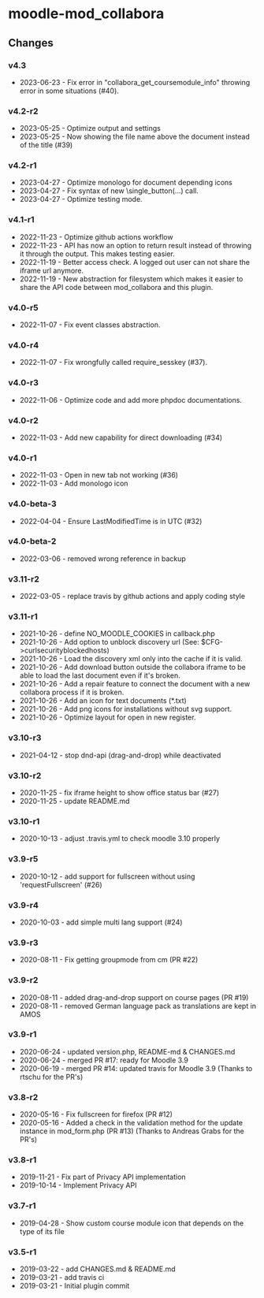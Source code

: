 moodle-mod_collabora
====================

Changes
-------

### v4.3

* 2023-06-23 -  Fix error in "collabora_get_coursemodule_info" throwing error in some situations (#40).

### v4.2-r2

* 2023-05-25 -  Optimize output and settings
* 2023-05-25 -  Now showing the file name above the document instead of the title (#39)

### v4.2-r1

* 2023-04-27 -  Optimize monologo for document depending icons
* 2023-04-27 -  Fix syntax of new \single_button(...) call.
* 2023-04-27 -  Optimize testing mode.

### v4.1-r1

* 2022-11-23 -  Optimize github actions workflow
* 2022-11-23 -  API has now an option to return result instead of throwing it through the output. This makes testing easier.
* 2022-11-19 -  Better access check. A logged out user can not share the iframe url anymore.
* 2022-11-19 -  New abstraction for filesystem which makes it easier to share the API code between mod_collabora and this plugin.

### v4.0-r5

* 2022-11-07 -  Fix event classes abstraction.

### v4.0-r4

* 2022-11-07 -  Fix wrongfully called require_sesskey (#37).

### v4.0-r3

* 2022-11-06 -  Optimize code and add more phpdoc documentations.

### v4.0-r2

* 2022-11-03 -  Add new capability for direct downloading (#34)

### v4.0-r1

* 2022-11-03 -  Open in new tab not working (#36)
* 2022-11-03 -  Add monologo icon

### v4.0-beta-3

* 2022-04-04 -  Ensure LastModifiedTime is in UTC (#32)

### v4.0-beta-2

* 2022-03-06 - removed wrong reference in backup

### v3.11-r2

* 2022-03-05 - replace travis by github actions and apply coding style

### v3.11-r1

* 2021-10-26 - define NO_MOODLE_COOKIES in callback.php
* 2021-10-26 - Add option to unblock discovery url (See: $CFG->curlsecurityblockedhosts)
* 2021-10-26 - Load the discovery xml only into the cache if it is valid.
* 2021-10-26 - Add download button outside the collabora iframe to be able to load the last document even if it's broken.
* 2021-10-26 - Add a repair feature to connect the document with a new collabora process if it is broken.
* 2021-10-26 - Add an icon for text documents (*.txt)
* 2021-10-26 - Add png icons for installations without svg support.
* 2021-10-26 - Optimize layout for open in new register.

### v3.10-r3

* 2021-04-12 - stop dnd-api (drag-and-drop) while deactivated

### v3.10-r2

* 2020-11-25 - fix iframe height to show office status bar (#27)
* 2020-11-25 - update README.md

### v3.10-r1

* 2020-10-13 - adjust .travis.yml to check moodle 3.10 properly

### v3.9-r5

* 2020-10-12 - add support for fullscreen without using 'requestFullscreen' (#26)

### v3.9-r4

* 2020-10-03 - add simple multi lang support (#24)

### v3.9-r3

* 2020-08-11 - Fix getting groupmode from cm (PR #22)

### v3.9-r2

* 2020-08-11 - added drag-and-drop support on course pages (PR #19)
* 2020-08-11 - removed German language pack as translations are kept in AMOS

### v3.9-r1

* 2020-06-24 - updated version.php, README-md & CHANGES.md
* 2020-06-24 - merged PR #17: ready for Moodle 3.9
* 2020-06-19 - merged PR #14: updated travis for Moodle 3.9 (Thanks to rtschu for the PR's)

### v3.8-r2

* 2020-05-16 - Fix fullscreen for firefox (PR #12)
* 2020-05-16 - Added a check in the validation method for the update instance in mod_form.php (PR #13)
  (Thanks to Andreas Grabs for the PR's)

### v3.8-r1

* 2019-11-21 - Fix part of Privacy API implementation
* 2019-10-14 - Implement Privacy API

### v3.7-r1

* 2019-04-28 - Show custom course module icon that depends on the type of its file

### v3.5-r1

* 2019-03-22 - add CHANGES.md & README.md
* 2019-03-21 - add travis ci
* 2019-03-21 - Initial plugin commit
